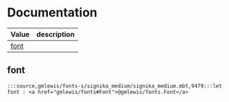 # Documentation
|Value|description|
|---|---|
|[font](#font)||

## font

```moonbit
:::source,gmlewis/fonts-s/signika_medium/signika_medium.mbt,9479:::let font : <a href="gmlewis/fonts#Font">@gmlewis/fonts.Font</a>
```

